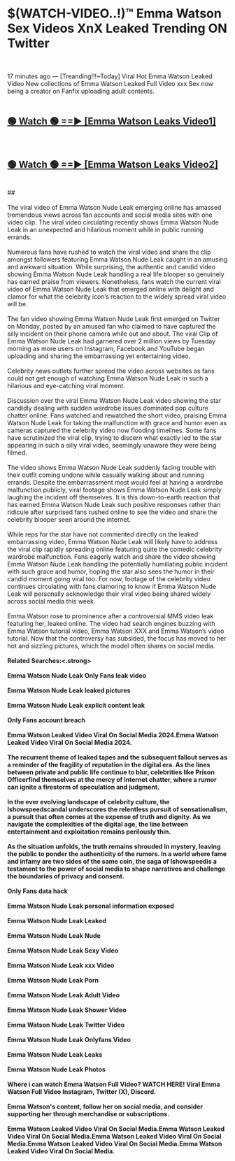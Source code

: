 # $(WATCH-VIDEO..!)™ Emma Watson Sex Videos XnX Leaked Trending ON Twitter<br>
<br>

17 minutes ago — [Treanding!!!~Today] Viral Hot Emma Watson Leaked Video New collections of Emma Watson Leaked Full Video xxx Sex now being a creator on Fanfix uploading adult contents.
<br>
 <br>

##  <a href="https://best2vid.blogspot.com?title=Emma_Watson">🟢 Watch 🟢 ==► [Emma Watson Leaks Video1]</a><br>
  <br>

##  <a href="https://best2vid.blogspot.com?title=Emma_Watson">🟢 Watch 🟢 ==► [Emma Watson Leaks Video2]</a><br>
  <br>
  ##
  <br>
  <br>
The viral video of Emma Watson Nude Leak emerging online has amassed tremendous views across fan accounts and social media sites with one video clip. The viral video circulating recently shows Emma Watson Nude Leak in an unexpected and hilarious moment while in public running errands.
<br><br>
Numerous fans have rushed to watch the viral video and share the clip amongst followers featuring Emma Watson Nude Leak caught in an amusing and awkward situation. While surprising, the authentic and candid video showing Emma Watson Nude Leak handling a real life blooper so genuinely has earned praise from viewers. Nonetheless, fans watch the current viral video of Emma Watson Nude Leak that emerged online with delight and clamor for what the celebrity icon’s reaction to the widely spread viral video will be.
<br><br>
The fan video showing Emma Watson Nude Leak first emerged on Twitter on Monday, posted by an amused fan who claimed to have captured the silly incident on their phone camera while out and about. The viral Clip of Emma Watson Nude Leak had garnered over 2 million views by Tuesday morning as more users on Instagram, Facebook and YouTube began uploading and sharing the embarrassing yet entertaining video.
<br><br>
Celebrity news outlets further spread the video across websites as fans could not get enough of watching Emma Watson Nude Leak in such a hilarious and eye-catching viral moment.
<br><br>
Discussion over the viral Emma Watson Nude Leak video showing the star candidly dealing with sudden wardrobe issues dominated pop culture chatter online. Fans watched and rewatched the short video, praising Emma Watson Nude Leak for taking the malfunction with grace and humor even as cameras captured the celebrity video now flooding timelines. Some fans have scrutinized the viral clip, trying to discern what exactly led to the star appearing in such a silly viral video, seemingly unaware they were being filmed.
<br><br>
The video shows Emma Watson Nude Leak suddenly facing trouble with their outfit coming undone while casually walking about and running errands. Despite the embarrassment most would feel at having a wardrobe malfunction publicly, viral footage shows Emma Watson Nude Leak simply laughing the incident off themselves. It is this down-to-earth reaction that has earned Emma Watson Nude Leak such positive responses rather than ridicule after surprised fans rushed online to see the video and share the celebrity blooper seen around the internet.
<br><br>
While reps for the star have not commented directly on the leaked embarrassing video, Emma Watson Nude Leak will likely have to address the viral clip rapidly spreading online featuring quite the comedic celebrity wardrobe malfunction. Fans eagerly watch and share the video showing Emma Watson Nude Leak handling the potentially humiliating public incident with such grace and humor, hoping the star also sees the humor in their candid moment going viral too. For now, footage of the celebrity video continues circulating with fans clamoring to know if Emma Watson Nude Leak will personally acknowledge their viral video being shared widely across social media this week.
<br><br>
Emma Watson rose to prominence after a controversial MMS video leak featuring her, leaked online. The video had search engines buzzing with Emma Watson tutorial video, Emma Watson XXX and Emma Watson’s video tutorial. Now that the controversy has subsided, the focus has moved to her hot and sizzling pictures, which the model often shares on social media.
<br><br>
<strong>Related Searches:<.strong>
<br><br>
Emma Watson Nude Leak Only Fans leak video
<br><br>
Emma Watson Nude Leak leaked pictures
<br><br>
Emma Watson Nude Leak explicit content leak
<br><br>
Only Fans account breach
<br><br>
Emma Watson Leaked Video Viral On Social Media 2024.Emma Watson Leaked Video Viral On Social Media 2024.
<br><br>
The recurrent theme of leaked tapes and the subsequent fallout serves as a reminder of the fragility of reputation in the digital era. As the lines between private and public life continue to blur, celebrities like Prison Officerfind themselves at the mercy of internet chatter, where a rumor can ignite a firestorm of speculation and judgment.
<br><br>
In the ever evolving landscape of celebrity culture, the Ishowspeedscandal underscores the relentless pursuit of sensationalism, a pursuit that often comes at the expense of truth and dignity. As we navigate the complexities of the digital age, the line between entertainment and exploitation remains perilously thin.
<br><br>
As the situation unfolds, the truth remains shrouded in mystery, leaving the public to ponder the authenticity of the rumors. In a world where fame and infamy are two sides of the same coin, the saga of Ishowspeedis a testament to the power of social media to shape narratives and challenge the boundaries of privacy and consent.
<br><br>
Only Fans data hack
<br><br>
Emma Watson Nude Leak personal information exposed
<br><br>
Emma Watson Nude Leak Leaked
<br><br>
Emma Watson Nude Leak Nude
<br><br>
Emma Watson Nude Leak Sexy Video
<br><br>
Emma Watson Nude Leak xxx Video
<br><br>
Emma Watson Nude Leak Porn
<br><br>
Emma Watson Nude Leak Adult Video
<br><br>
Emma Watson Nude Leak Shower Video
<br><br>
Emma Watson Nude Leak Twitter Video
<br><br>
Emma Watson Nude Leak Onlyfans Video
<br><br>
Emma Watson Nude Leak Leaks
<br><br>
Emma Watson Nude Leak Photos
<br><br>
Where i can watch Emma Watson Full Video? WATCH HERE! Viral Emma Watson Full Video Instagram, Twitter (X), Discord.
<br><br>
Emma Watson's content, follow her on social media, and consider supporting her through merchandise or subscriptions.
<br><br>
Emma Watson Leaked Video Viral On Social Media.Emma Watson Leaked Video Viral On Social Media.Emma Watson Leaked Video Viral On Social Media.Emma Watson Leaked Video Viral On Social Media.Emma Watson Leaked Video Viral On Social Media.